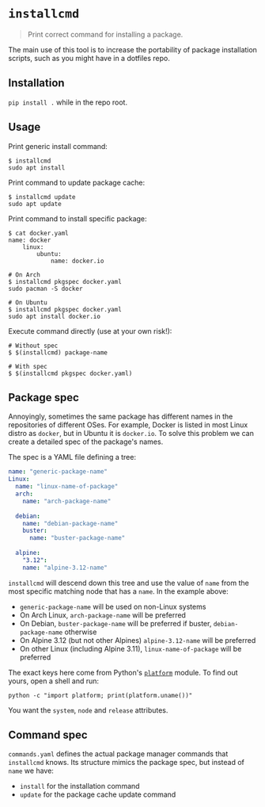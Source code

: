 # `installcmd`

> Print correct command for installing a package.

The main use of this tool is to increase the portability of package installation scripts, such as you might have in a dotfiles repo. 

## Installation
`pip install .` while in the repo root.

## Usage
Print generic install command:
```
$ installcmd
sudo apt install
```

Print command to update package cache:
```
$ installcmd update
sudo apt update
```

Print command to install specific package:
```
$ cat docker.yaml
name: docker
    linux:
        ubuntu:
            name: docker.io

# On Arch
$ installcmd pkgspec docker.yaml
sudo pacman -S docker

# On Ubuntu
$ installcmd pkgspec docker.yaml
sudo apt install docker.io
```

Execute command directly (use at your own risk!):
```
# Without spec
$ $(installcmd) package-name

# With spec
$ $(installcmd pkgspec docker.yaml)
```

## Package spec
Annoyingly, sometimes the same package has different names in the repositories of different OSes. For example, Docker is listed in most Linux distro as `docker`, but in Ubuntu it is `docker.io`. To solve this problem we can create a detailed spec of the package's names.

The spec is a YAML file defining a tree:
```yaml
name: "generic-package-name"
Linux:
  name: "linux-name-of-package"
  arch:
    name: "arch-package-name"
    
  debian:
    name: "debian-package-name"
    buster: 
      name: "buster-package-name"
    
  alpine:
    "3.12":
    name: "alpine-3.12-name"
``` 

`installcmd` will descend down this tree and use the value of `name` from the most specific matching node that has a `name`. In the example above:
* `generic-package-name` will be used on non-Linux systems
* On Arch Linux, `arch-package-name` will be preferred
* On Debian, `buster-package-name` will be preferred if buster, `debian-package-name` otherwise
* On Alpine 3.12 (but not other Alpines) `alpine-3.12-name` will be preferred
* On other Linux (including Alpine 3.11), `linux-name-of-package` will be preferred

The exact keys here come from Python's [`platform`](https://docs.python.org/3/library/platform.html) module. To find out yours, open a shell and run:
```shell script
python -c "import platform; print(platform.uname())"
```
You want the `system`, `node` and `release` attributes.

## Command spec
`commands.yaml` defines the actual package manager commands that `installcmd` knows. Its structure mimics the package spec, but instead of `name` we have:
* `install` for the installation command
* `update` for the package cache update command
